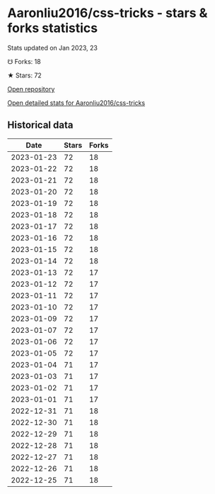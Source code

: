 # Aaronliu2016/css-tricks - stars & forks statistics

Stats updated on Jan 2023, 23

☋ Forks: 18

★ Stars: 72

[Open repository](https://github.com/Aaronliu2016/css-tricks)

[Open detailed stats for Aaronliu2016/css-tricks](https://reviewgithub.com/rep/Aaronliu2016/css-tricks)

## Historical data
| Date | Stars | Forks |
|------|-------|-------|
| 2023-01-23 | 72 | 18 | 
| 2023-01-22 | 72 | 18 | 
| 2023-01-21 | 72 | 18 | 
| 2023-01-20 | 72 | 18 | 
| 2023-01-19 | 72 | 18 | 
| 2023-01-18 | 72 | 18 | 
| 2023-01-17 | 72 | 18 | 
| 2023-01-16 | 72 | 18 | 
| 2023-01-15 | 72 | 18 | 
| 2023-01-14 | 72 | 18 | 
| 2023-01-13 | 72 | 17 | 
| 2023-01-12 | 72 | 17 | 
| 2023-01-11 | 72 | 17 | 
| 2023-01-10 | 72 | 17 | 
| 2023-01-09 | 72 | 17 | 
| 2023-01-07 | 72 | 17 | 
| 2023-01-06 | 72 | 17 | 
| 2023-01-05 | 72 | 17 | 
| 2023-01-04 | 71 | 17 | 
| 2023-01-03 | 71 | 17 | 
| 2023-01-02 | 71 | 17 | 
| 2023-01-01 | 71 | 17 | 
| 2022-12-31 | 71 | 18 | 
| 2022-12-30 | 71 | 18 | 
| 2022-12-29 | 71 | 18 | 
| 2022-12-28 | 71 | 18 | 
| 2022-12-27 | 71 | 18 | 
| 2022-12-26 | 71 | 18 | 
| 2022-12-25 | 71 | 18 | 

